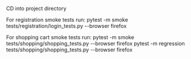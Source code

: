 CD into project directory

For registration smoke tests run:
pytest -m smoke tests/registration/login_tests.py --browser firefox

For shopping cart smoke tests run:
pytest -m smoke tests/shopping/shopping_tests.py --browser firefox
pytest -m regression tests/shopping/shopping_tests.py --browser firefox